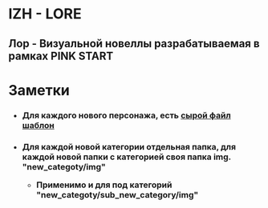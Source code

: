 <h1>IZH - LORE</h1>

<h2>Лор - Визуальной новеллы разрабатываемая в рамках PINK START</h2>

<h1>Заметки</h1>
<h3>

- Для каждого нового персонажа, есть <a href="CHR/template.md">сырой файл шаблон</a>

</h3>


<h3> 

- Для каждой новой категории отдельная папка, для каждой новой папки с категорией своя папка img. "new_categoty/img"

  - Применимо и для под категорий "new_categoty/sub_new_category/img"

</h3>
